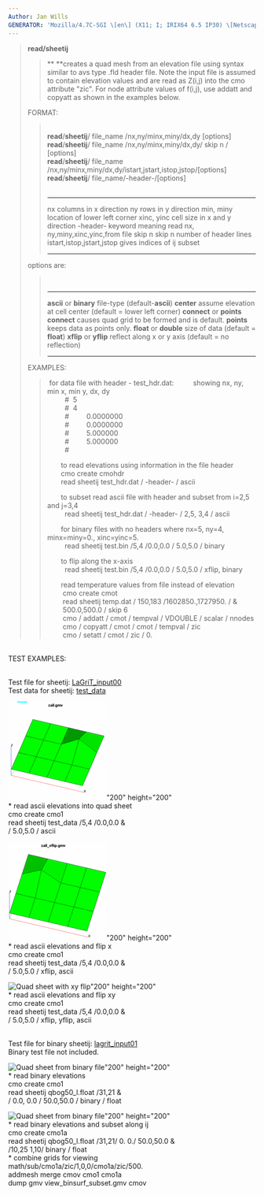 ```yaml
---
Author: Jan Wills
GENERATOR: 'Mozilla/4.7C-SGI \[en\] (X11; I; IRIX64 6.5 IP30) \[Netscape\]'
---
```


> **read/sheetij**
>
> > ** **creates a quad mesh from an elevation file using syntax similar
> > to avs type .fld header file. Note the input file is assumed to
> > contain elevation values and are read as Z(i,j) into the cmo
> > attribute "zic". For node attribute values of f(i,j), use addatt and
> > copyatt as shown in the examples below.
>
> FORMAT:
>
> > \
> > **read**/**sheetij**/ file\_name /nx,ny/minx,miny/dx,dy \[options\]\
> > **read**/**sheetij**/ file\_name /nx,ny/minx,miny/dx,dy/ skip n /
> > \[options\]\
> > **read**/**sheetij**/ file\_name
> > /nx,ny/minx,miny/dx,dy/istart,jstart,istop,jstop/\[options\]\
> > **read**/**sheetij**/ file\_name/-header-/\[options\]\
> >  
> >   --------------------------- ------------------------------------------------------
> >   nx                          columns in x direction
> >   ny                          rows in y direction
> >   min, miny                   location of lower left corner
> >   xinc, yinc                  cell size in x and y direction
> >   -header-                    keyword meaning read nx, ny,miny,xinc,yinc,from file
> >   skip n                      skip n number of header lines
> >   istart,istop,jstart,jstop   gives indices of ij subset  
> >   --------------------------- ------------------------------------------------------
> >
> options are:
>
> >  
> >   --------------------------- ---------------------------------------------------------------
> >   **ascii** or **binary**     file-type (default-**ascii**)
> >   **center**                  assume elevation at cell center (default = lower left corner)
> >   **connect** or **points**   **connect** causes quad grid to be formed and is default.
> >                               **points** keeps data as points only.
> >   **float** or **double**     size of data (default = **float**)
> >   **xflip** or **yflip**      reflect along x or y axis (default = no reflection) 
> >   --------------------------- ---------------------------------------------------------------
> >
> EXAMPLES:
>
> >  for data file with header - test\_hdr.dat:          showing nx, ny,
> > min x, min y, dx, dy\
> >          \#  5    \
> >          \#  4    \
> >          \#         0.0000000  \
> >          \#         0.0000000  \
> >          \#         5.000000   \
> >          \#         5.000000   \
> >          \#
> >
> >        to read elevations using information in the file header\
> >        cmo create cmohdr\
> >        read sheetij test\_hdr.dat / -header- / ascii
> >
> >        to subset read ascii file with header and subset from i=2,5
> > and j=3,4\
> >          read sheetij test\_hdr.dat / -header- / 2,5, 3,4 / ascii
> >
> >        for binary files with no headers where nx=5, ny=4,
> > minx=miny=0., xinc=yinc=5.\
> >          read sheetij test.bin /5,4 /0.0,0.0 / 5.0,5.0 / binary
> >
> >        to flip along the x-axis\
> >          read sheetij test.bin /5,4 /0.0,0.0 / 5.0,5.0 / xflip,
> > binary
> >
> >        read temperature values from file instead of elevation\
> >         cmo create cmot\
> >         read sheetij temp.dat / 150,183 /1602850.,1727950. / &\
> >         500.0,500.0 / skip 6\
> >         cmo / addatt / cmot / tempval / VDOUBLE / scalar / nnodes\
> >         cmo / copyatt / cmot / cmot / tempval / zic\
> >         cmo / setatt / cmot / zic / 0.

\
TEST EXAMPLES:

\
Test file for sheetij: [LaGriT\_input00](new_html/lagrit_input00)\
Test data for sheetij: [test\_data](new_html/test_data)

![Quad sheet](new_html/image/zall_200w.GIF)"200" height="200"\
\* read ascii elevations into quad sheet\
cmo create cmo1\
read sheetij test\_data /5,4 /0.0,0.0 &\
/ 5.0,5.0 / ascii

![Quad sheet with xflip](new_html/image/zall_xflip_200w.GIF)"200"
height="200"\
\* read ascii elevations and flip x\
cmo create cmo1\
read sheetij test\_data /5,4 /0.0,0.0 &\
/ 5.0,5.0 / xflip, ascii

![Quad sheet with xy
flip](new_html/image/zall_xyflip_200w.GIF)"200" height="200"\
\* read ascii elevations and flip xy\
cmo create cmo1\
read sheetij test\_data /5,4 /0.0,0.0 &\
/ 5.0,5.0 / xflip, yflip, ascii

\
Test file for binary sheetij: [lagrit\_input01](lagrit_input01)\
Binary test file not included.

![Quad sheet from binary
file](new_html/image/binsurf_200w.GIF)"200" height="200"\
\* read binary elevations\
cmo create cmo1\
read sheetij qbog50\_l.float /31,21 &\
/ 0.0, 0.0 / 50.0,50.0 / binary / float

![Quad sheet from binary
file](new_html/image/view_binsurf_subset_200w.GIF)"200"
height="200"\
\* read binary elevations and subset along ij\
cmo create cmo1a\
read sheetij qbog50\_l.float /31,21/ 0. 0./ 50.0,50.0 &\
/10,25 1,10/ binary / float\
\* combine grids for viewing\
math/sub/cmo1a/zic/1,0,0/cmo1a/zic/500.\
addmesh merge cmov cmo1 cmo1a\
dump gmv view\_binsurf\_subset.gmv cmov
